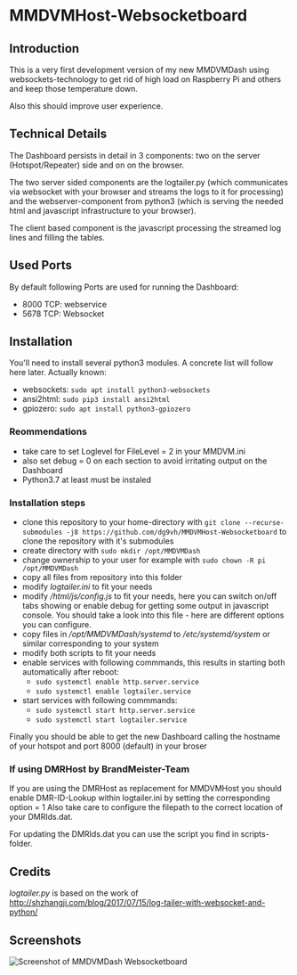 # MMDVMHost-Websocketboard

## Introduction
This is a very first development version of my new MMDVMDash using websockets-technology to get rid of high load on Raspberry Pi and others and keep those temperature down.

Also this should improve user experience.

## Technical Details
The Dashboard persists in detail in 3 components: two on the server (Hotspot/Repeater) side and on on the browser.

The two server sided components are the logtailer.py (which communicates via websocket with your browser and streams the logs to it for processing) and the webserver-component from python3 (which is serving the needed html and javascript infrastructure to your browser).

The client based component is the javascript processing the streamed log lines and filling the tables.

## Used Ports

By default following Ports are used for running the Dashboard:
* 8000 TCP: webservice
* 5678 TCP: Websocket

## Installation
You'll need to install several python3 modules. A concrete list will follow here later.
Actually known:
* websockets: `sudo apt install python3-websockets`
* ansi2html: `sudo pip3 install ansi2html`
* gpiozero: `sudo apt install python3-gpiozero`

### Reommendations
* take care to set Loglevel for FileLevel = 2 in your MMDVM.ini
* also set debug = 0 on each section to avoid irritating output on the Dashboard
* Python3.7 at least must be instaled

### Installation steps
* clone this repository to your home-directory with `git clone --recurse-submodules -j8 https://github.com/dg9vh/MMDVMHost-Websocketboard` to clone the repository with it's submodules
* create directory with `sudo mkdir /opt/MMDVMDash`
* change ownership to your user for example with `sudo chown -R pi /opt/MMDVMDash`
* copy all files from repository into this folder
* modify *logtailer.ini* to fit your needs
* modify */html/js/config.js* to fit your needs, here you can switch on/off tabs showing or enable debug for getting some output in javascript console. You should take a look into this file - here are different options you can configure.
* copy files in */opt/MMDVMDash/systemd* to */etc/systemd/system* or similar corresponding to your system
* modify both scripts to fit your needs
* enable services with following commmands, this results in starting both automatically after reboot:
  * `sudo systemctl enable http.server.service`
  * `sudo systemctl enable logtailer.service`
* start services with following commmands:
  * `sudo systemctl start http.server.service`
  * `sudo systemctl start logtailer.service`

Finally you should be able to get the new Dashboard calling the hostname of your hotspot and port 8000 (default) in your broser

### If using DMRHost by BrandMeister-Team
If you are using the DMRHost as replacement for MMDVMHost you should enable DMR-ID-Lookup within logtailer.ini by setting the corresponding option = 1
Also take care to configure the filepath to the correct location of your DMRIds.dat.

For updating the DMRIds.dat you can use the script you find in scripts-folder.

## Credits

*logtailer.py* is based on the work of http://shzhangji.com/blog/2017/07/15/log-tailer-with-websocket-and-python/

## Screenshots
![Screenshot of MMDVMDash Websocketboard](img/Screenshot.png "Screenshot of MMDVMDash Websocketboard")



